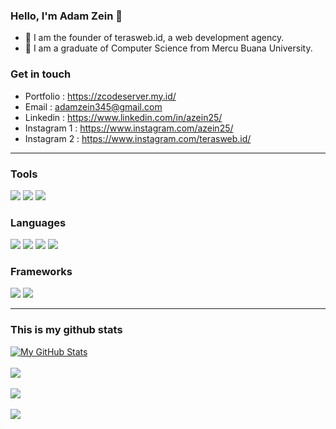 ### Hello, I'm Adam Zein 👋
- 🔭 I am the founder of terasweb.id, a web development agency.
- 🌱 I am a graduate of Computer Science from Mercu Buana University.

### Get in touch
- Portfolio : https://zcodeserver.my.id/
- Email : adamzein345@gmail.com
- Linkedin  : https://www.linkedin.com/in/azein25/
- Instagram 1 : https://www.instagram.com/azein25/
- Instagram 2 : https://www.instagram.com/terasweb.id/

___

### Tools

![](https://img.shields.io/badge/Visual_Studio_Code-0078D4?style=for-the-badge&logo=visual%20studio%20code&logoColor=white) ![](https://img.shields.io/badge/MySQL-00758F?style=for-the-badge&logo=mysql&logoColor=white) ![](https://img.shields.io/badge/Figma-323330?style=for-the-badge&logo=figma&logoColor=white)

### Languages

![](https://img.shields.io/badge/HTML5-E34F26?style=for-the-badge&logo=html5&logoColor=white) ![](https://img.shields.io/badge/CSS3-007ACC?style=for-the-badge&logo=CSS3&logoColor=white) ![](https://img.shields.io/badge/JavaScript-323330?style=for-the-badge&logo=javascript&logoColor=F7DF1E) ![](https://img.shields.io/badge/PHP-4B568B?style=for-the-badge&logo=PHP&logoColor=white) 

### Frameworks

![](https://img.shields.io/badge/Bootstrap-7D11F8?style=for-the-badge&logo=bootstrap&logoColor=white) ![](https://img.shields.io/badge/codeigniter-DD4814?style=for-the-badge&logo=codeigniter&logoColor=white)

___

### This is my github stats

<a href="https://github.com/zcode25">
  <img src="https://github-readme-stats.vercel.app/api?username=zcode25&show_icons=true&theme=radical&line_height=27&v=5" alt="My GitHub Stats" />
</a>

</br>
</br>

<a href="https://github.com/zcode25">
  <img src="https://github-readme-streak-stats.herokuapp.com?user=zcode25&theme=tokyonight" />
</a>

</br>
</br>

<a href="https://github.com/zcode25">
  <img src="https://github-readme-stats.vercel.app/api/top-langs/?username=zcode25&layout=compact&theme=tokyonight" />
</a>

</br>
</br>

<a href="https://github.com/zcode25">
  <img src="https://github-profile-trophy.vercel.app/?username=zcode25&theme=onedark&column=3&margin-w=15&margin-h=15" />
</a>
